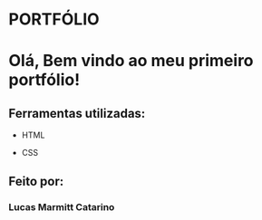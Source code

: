 # PORTFÓLIO
# Olá, Bem vindo ao meu primeiro portfólio!

## Ferramentas utilizadas:

* HTML

* CSS

## Feito por:

### Lucas Marmitt Catarino
